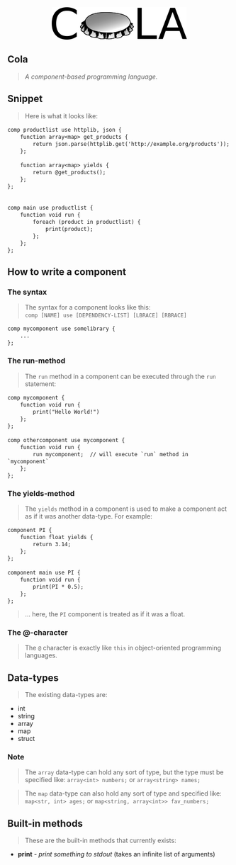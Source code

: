 <div style='width: 100%;' align='center'><img src='cola.svg.png'/></div>

## Cola
> _A component-based programming language._

## Snippet
> Here is what it looks like:

    comp productlist use httplib, json {
        function array<map> get_products {
            return json.parse(httplib.get('http://example.org/products'));
        };

        function array<map> yields {
            return @get_products();    
        };
    };


    comp main use productlist {
        function void run {
            foreach (product in productlist) {
                print(product);    
            };
        };
    };

## How to write a component
### The syntax
> The syntax for a component looks like this:  
`comp [NAME] use [DEPENDENCY-LIST] [LBRACE] [RBRACE]`  

    comp mycomponent use somelibrary {
        ...    
    };

### The run-method
> The `run` method in a component can be executed through the `run` statement:

    comp mycomponent {
        function void run {
            print("Hello World!")    
        };
    };

    comp othercomponent use mycomponent {
        function void run {
            run mycomponent;  // will execute `run` method in `mycomponent`
        };
    };

### The yields-method
> The `yields` method in a component is used to make a component act as if
> it was another data-type. For example:

    component PI {
        function float yields {
            return 3.14;
        };    
    };

    component main use PI {
        function void run {
            print(PI * 0.5);    
        };    
    };

> ... here, the `PI` component is treated as if it was a float.

### The @-character
> The `@` character is exactly like `this` in object-oriented programming
> languages.

## Data-types
> The existing data-types are:  
* int
* string
* array
* map
* struct

### Note
> The `array` data-type can hold any sort of type, but the type must
> be specified like: `array<int> numbers;` or `array<string> names;`

> The `map` data-type can also hold any sort of type and specified like:  
> `map<str, int> ages;` or `map<string, array<int>> fav_numbers;`

## Built-in methods
> These are the built-in methods that currently exists:
* **print** - _print something to stdout_ (takes an infinite list of arguments)

